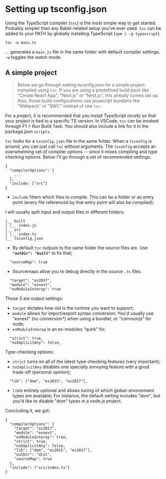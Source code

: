 # Setting up tsconfig.json

Using the TypeScript compiler (`tsc`) is the most simple way to get started. Probably simpler than any Babel-related setup you've ever used. `tsc` can be added to your PATH by globally installing TypeScript (`npm i -g typescript`).

```
tsc -w main.ts
```

... generates a `main.js` file in the same folder with default compiler settings. `-w` toggles the watch mode.

## A simple project

> Below we go through setting tsconfig.json for a simple project compiled using `tsc`. If you are using a predefined build pack like "Create React App", "Next.js" or "Nest.js",
> this already comes set up. Also, those build configurations use javascript bundlers like "Webpack" or "SWC" instead of raw `tsc`.

For a project, it is recommended that you install TypeScript _locally_ so that your project is tied to a specific TS version. In VSCode, `tsc` can be invoked through F1 > Run Build Task. You should also include a link for it in the package.json `scripts`.

`tsc` looks for a `tsconfig.json` file in the same folder. When a `tsconfig` is around, you can just call `tsc` without arguments. The `tsconfig` accepts an overwhelming set of compiler options -- since it mixes compiling and type checking options. Below I'll go through a set of recommended settings.

```
{
  "compilerOptions": {
    ...
  },
  "include: ["src"]
}
```

* `include` filters which files to compile. This can be a folder or an entry point (every file referenced by that entry point will also be compiled);

I will usually split input and output files in different folders:

```
|__ built
| |__ index.js
|__ src
| |__ index.ts
|__ tsconfig.json
```

* By default `tsc` outputs to the same folder the source files are. Use **`"outDir": "built"`** to fix that;

```
  "sourceMap": true
```

* Sourcemaps allow you to debug directly in the source `.ts` files.

```
  "target": "es2017",
  "module": "esnext",
  "esModuleInterop": true
```

Those 3 are output settings:

* `target` dictates how old is the runtime you want to support;
* `module` allows for import/export syntax conversion; You'd usually use "esnext" (no conversion\*) when using a bundler, or "commonjs" for node;
* `esModuleInterop` is an es-modules "quirk" fix;

```
  "strict": true,
  "noImplicitAny": false,
```

Type-checking options:

* `strict` turns on all of the latest type-checking features (very important);
* `noImplicitAny` disables one specially annoying feature with a good trade-off (personal opinion);

```
  "lib": ["dom", "es2015", "es2017"],
```

* `lib`is entirely optional and allows tuning of which global-environment types are available; For instance, the default setting includes "dom", but you'd like to disable "dom" types in a node.js project.

Concluding it, we got:

```
{
  "compilerOptions": {
    "target": "es2017",
    "module": "esnext",
    "esModuleInterop": true,
    "strict": true,
    "noImplicitAny": false,
    "lib": ["dom", "es2015", "es2017"],
    "outDir": "dist",
    "sourceMap": true
  },
  "include": ["src/index.ts"]
}
```
